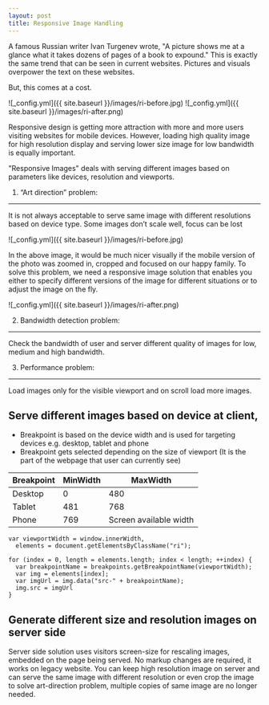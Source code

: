 ```yaml
---
layout: post
title: Responsive Image Handling
---
```

<link rel="stylesheet" href="https://gist-assets.github.com/assets/embed-b67021dc07195830cc157f7720b938fb.css">

A famous Russian writer Ivan Turgenev wrote, "A picture shows me at a glance what it takes dozens of pages of a book to expound."
This is exactly the same trend that can be seen in current websites. Pictures and visuals overpower the text on these websites.

But, this comes at a cost.

![_config.yml]({{ site.baseurl }}/images/ri-before.jpg) ![_config.yml]({{ site.baseurl }}/images/ri-after.png)

Responsive design is getting more attraction with more and more users visiting websites for mobile devices. However, loading high quality image for high resolution display and serving lower size image for low bandwidth is equally important.

"Responsive Images" deals with serving different images based on parameters like devices, resolution and viewports.

1. “Art direction” problem:
------------------------
It is not always acceptable to serve same image with different resolutions based on device type. Some images don’t scale well, focus can be lost

![_config.yml]({{ site.baseurl }}/images/ri-before.jpg)

In the above image, it would be much nicer visually if the mobile version of the photo was zoomed in, cropped and focused on our happy family. To solve this problem, we need a responsive image solution that enables you either to specify different versions of the image for different situations or to adjust the image on the fly.

![_config.yml]({{ site.baseurl }}/images/ri-after.png)

2. Bandwidth detection problem:
----------------------------
Check the bandwidth of user and server different quality of images for low, medium and high bandwidth.

3. Performance problem:
--------------------
Load images only for the visible viewport and on scroll load more images.

Serve different images based on device at client,
------------------------------------------------
* Breakpoint is based on the device width and is used for targeting devices e.g. desktop, tablet and phone
* Breakpoint gets selected depending on the size of viewport (It is the part of the webpage that user can currently see)

| Breakpoint        | MinWidth           | MaxWidth               |
| ------------------|--------------------|------------------------|
| Desktop           | 0                  | 480                    |
| Tablet            | 481                | 768                    |
| Phone             | 769                | Screen available width |

```javascripe
var viewportWidth = window.innerWidth, 
  elements = document.getElementsByClassName("ri");
 
for (index = 0, length = elements.length; index < length; ++index) {
  var breakpointName = breakpoints.getBreakpointName(viewportWidth);
  var img = elements[index];
  var imgUrl = img.data("src-" + breakpointName);
  img.src = imgUrl
}
```

<script src="https://gist.github.com/akshantalpm/5c9dc9986ab7d60f271b.js"></script>

<script src="https://gist.github.com/akshantalpm/4ba48944224d155588cd.js"></script>

Generate different size and resolution images on server side
------------------------------------------------------------
Server side solution uses visitors screen-size for rescaling images, embedded on the page being served. No markup changes are required, it works on legacy website. You can keep high resolution image on server and can serve the same image with different resolution or even crop the image to solve art-direction problem, multiple copies of same image are no longer needed.


